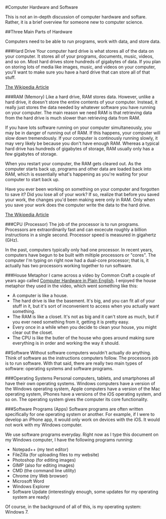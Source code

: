 #Computer Hardware and Software

This is not an in-depth discussion of computer hardware and softare. Rather, it is a brief overview for someone new to computer science.

##Three Main Parts of Hardware

Computers need to be able to run programs, work with data, and store data.

###Hard Drive
Your computer hard drive is what stores all of the data on your computer. It stores all of your programs, documents, music, videos, and so on. Most hard drives store hundreds of gigabytes of data. If you plan on storing lots of media like images, music, and videos on your computer, you'll want to make sure you have a hard drive that can store all of that stuff.

[The Wikipedia Article](http://en.wikipedia.org/wiki/Hard_disk_drive)

###RAM (Memory)
Like a hard drive, RAM stores data. However, unlike a hard drive, it doesn't store the entire contents of your computer. Instead, it really just stores the data needed by whatever software you have running on your computer. The main reason we need RAM is that retrieving data from the hard drive is much slower than retrieving data from RAM.

If you have lots software running on your computer simultaneously, you may be in danger of running out of RAM. If this happens, your computer will slow down tremendously. If your computer is continously running slowly, it may very likely be because you don't have enough RAM. Whereas a typical hard drive has hundreds of gigabytes of storage, RAM usually only has a few gigabytes of storage.

When you restart your computer, the RAM gets cleared out. As the computer starts back up, programs and other data are loaded back into RAM, which is essentially what's happening as you're waiting for your computer to start back up.

Have you ever been working on something on your computer and forgotten to save it? Did you lose all of your work? If so, realize that before you saved your work, the changes you'd been making were only in RAM. Only when you save your work does the computer write the data to the hard drive.

[The Wikipedia Article](http://en.wikipedia.org/wiki/RAM)

###CPU (Processor)
The job of the processor is to run programs. Processors are extraordinarily fast and can excecute roughly a billion instructions in a single second. Processor speed is measured in gigahertz (GHz).

In the past, computers typically only had one processor. In recent years, computers have begun to be built with miltiple processors or "cores". The computer I'm typing on right now had a dual-core processor; that is, it actually has two processors working together to run software.

###House Metaphor
I came across a video by Common Craft a couple of years ago called [Computer Hardware in Plain English](http://www.youtube.com/watch?v=LrXeDF4Qqz4). I enjoyed the house metaphor they used in the video, which went something like this:

* A computer is like a house.
* The hard drive is like the basement. It's big, and you can fit all of your stuff in it, but it's sort of inconvenient to access when you actually want something.
* The RAM is like a closet. It's not as big and it can't store as much, but if you ever need something from it, getting it is pretty easy.
* Every once in a while when you decide to clean your house, you might clear out the closet.
* The CPU is like the butler of the house who goes around making sure everything is in order and working the way it should. 


##Software
Without software computers wouldn't actually *do* anything. Think of software as the instructions computers follow. The processors job is to run software. With that said, there are really two main types of software: operating systems and software programs.

###Operating Systems
Personal computers, tablets, and smartphones all have their own operating systems. Windows computers have a version of the Windows operating system, Apple computers have a version of the Mac operating system, iPhones have a versions of the iOS operating system, and so on. The operating system gives the computer its core functionality.

###Software Programs (Apps)
Software programs are often written specifically for one operating system or another. For example, if I were to develop an iPhone app, it would only work on devices with the iOS. It would not work with my Windows computer.

We use software programs everyday. Right now as I type this document on my Windows computer, I have the following programs running:

* Notepad++ (my text editor)
* FileZilla (for uploading files to my website)
* Photoshop (for editing images)
* GIMP (also for editing images)
* CMD (the command line utility)
* Chrome (my Web browser)
* Microsoft Word
* Windows Explorer
* Software Update (interestingly enough, some updates for my operating system are ready)

Of course, in the background of all of this, is my operating system: Windows 7.